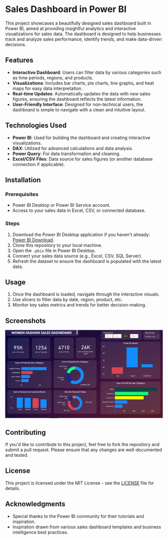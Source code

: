 # Sales Dashboard in Power BI

This project showcases a beautifully designed sales dashboard built in Power BI, aimed at providing insightful analytics and interactive visualizations for sales data. The dashboard is designed to help businesses track and analyze sales performance, identify trends, and make data-driven decisions.

## Features

- **Interactive Dashboard**: Users can filter data by various categories such as time periods, regions, and products.
- **Visualizations**: Includes bar charts, pie charts, line graphs, and heat maps for easy data interpretation.
- **Real-time Updates**: Automatically updates the data with new sales figures, ensuring the dashboard reflects the latest information.
- **User-Friendly Interface**: Designed for non-technical users, the dashboard is simple to navigate with a clean and intuitive layout.

## Technologies Used

- **Power BI**: Used for building the dashboard and creating interactive visualizations.
- **DAX**: Utilized for advanced calculations and data analysis.
- **Power Query**: For data transformation and cleaning.
- **Excel/CSV Files**: Data source for sales figures (or another database connection if applicable).

## Installation

### Prerequisites

- Power BI Desktop or Power BI Service account.
- Access to your sales data in Excel, CSV, or connected database.

### Steps

1. Download the Power BI Desktop application if you haven't already: [Power BI Download](https://powerbi.microsoft.com/downloads/).
2. Clone this repository to your local machine.
3. Open the `.pbix` file in Power BI Desktop.
4. Connect your sales data source (e.g., Excel, CSV, SQL Server).
5. Refresh the dataset to ensure the dashboard is populated with the latest data.

## Usage

1. Once the dashboard is loaded, navigate through the interactive visuals.
2. Use slicers to filter data by date, region, product, etc.
3. Monitor key sales metrics and trends for better decision-making.

## Screenshots
![Sales Dashboard Screenshot](https://github.com/hashaam-zahid/PowerBI/blob/master/powerbi.png)

## Contributing

If you'd like to contribute to this project, feel free to fork the repository and submit a pull request. Please ensure that any changes are well-documented and tested.

## License

This project is licensed under the MIT License - see the [LICENSE](LICENSE) file for details.

## Acknowledgments

- Special thanks to the Power BI community for their tutorials and inspiration.
- Inspiration drawn from various sales dashboard templates and business intelligence best practices.


